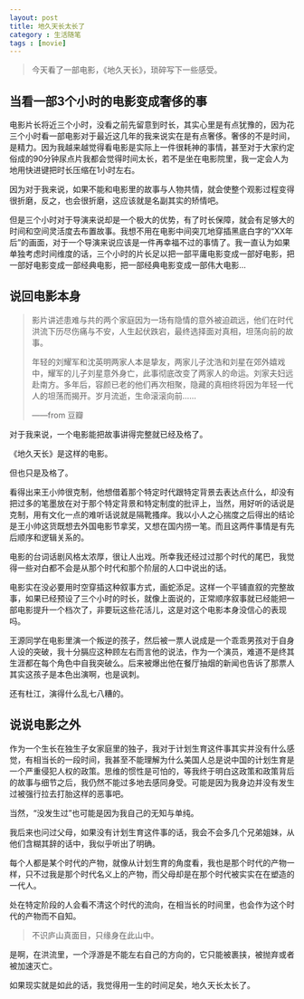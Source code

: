 ```yaml
---
layout: post
title: 地久天长太长了
category : 生活随笔
tags : [movie]
---
```


>今天看了一部电影，《地久天长》，琐碎写下一些感受。
>


## 当看一部3个小时的电影变成奢侈的事

电影片长将近三个小时，没看之前先留意到时长，其实心里是有点犹豫的，因为花三个小时看一部电影对于最近这几年的我来说实在是有点奢侈。奢侈的不是时间，是精力。因为我越来越觉得看电影是实际上一件很耗神的事情，甚至对于大家约定俗成的90分钟尿点片我都会觉得时间太长，若不是坐在电影院里，我一定会人为地用快进键把时长压缩在1小时左右。

因为对于我来说，如果不能和电影里的故事与人物共情，就会使整个观影过程变得很折磨，反之，也会很折磨，这应该就是名副其实的矫情吧。

但是三个小时对于导演来说却是一个极大的优势，有了时长保障，就会有足够大的时间和空间灵活度去布置故事。我想不用在电影中间突兀地穿插黑底白字的“XX年后”的画面，对于一个导演来说应该是一件再幸福不过的事情了。我一直认为如果单独考虑时间维度的话，三个小时的片长足以把一部平庸电影变成一部好电影，把一部好电影变成一部经典电影，把一部经典电影变成一部伟大电影...

## 说回电影本身

>影片讲述患难与共的两个家庭因为一场有隐情的意外被迫疏远，他们在时代洪流下历尽伤痛与不安，人生起伏跌宕，最终选择面对真相，坦荡向前的故事。
>
>年轻的刘耀军和沈英明两家人本是挚友，两家儿子沈浩和刘星在郊外嬉戏中，耀军的儿子刘星意外身亡，此事彻底改变了两家人的命运。刘家夫妇远赴南方。多年后，容颜已老的他们再次相聚，隐藏的真相终将因为年轻一代人的坦荡而揭开。岁月流逝，生命滚滚向前……
>
> ——from 豆瓣

对于我来说，一个电影能把故事讲得完整就已经及格了。

《地久天长》是这样的电影。

但也只是及格了。

看得出来王小帅很克制，他想借着那个特定时代跟特定背景去表达点什么，却没有把过多的笔墨放在对于那个特定背景和特定制度的批评上，当然，用好听的话说是克制，用有文化一点的难听话说就是隔靴搔痒。我以小人之心揣度之后得出的结论是王小帅这货既想去外国电影节拿奖，又想在国内捞一笔。而且这两件事情是有先后顺序和逻辑关系的。

电影的台词话剧风格太浓厚，很让人出戏。所幸我还经过过那个时代的尾巴，我觉得一些对白都不会是从那个时代和那个阶层的人口中说出的话。

电影实在没必要用时空穿插这种叙事方式，画蛇添足。这样一个平铺直叙的完整故事，如果已经预设了三个小时的时长，就像上面说的，正常顺序叙事就已经能把一部电影提升一个档次了，非要玩这些花活儿，这是对这个电影本身没信心的表现吗。

王源同学在电影里演一个叛逆的孩子，然后被一票人说成是一个乖乖男孩对于自身人设的突破，我十分膈应这种顾左右而言他的说法，作为一个演员，难道不是终其生涯都在每个角色中自我突破么。后来被爆出他在餐厅抽烟的新闻也告诉了那票人其实这孩子是本色出演啊，也是讽刺。

还有杜江，演得什么乱七八糟的。

## 说说电影之外

作为一个生长在独生子女家庭里的独子，我对于计划生育这件事其实并没有什么感觉，有相当长的一段时间，我甚至不能理解为什么美国人总是说中国的计划生育是一个严重侵犯人权的政策。思维的惯性是可怕的，等我终于明白这政策和政策背后的故事与细节之后，我仍然不能过多地去感同身受。可能是因为我身边并没有发生过被强行拉去打胎这样的恶事吧。

当然，“没发生过”也可能是因为我自己的无知与单纯。

我后来也问过父母，如果没有计划生育这件事的话，我会不会多几个兄弟姐妹，从他们含糊其辞的话中，我似乎听出了明确。

每个人都是某个时代的产物，就像从计划生育的角度看，我也是那个时代的产物一样，只不过我是那个时代名义上的产物，而父母却是在那个时代被实实在在塑造的一代人。

处在特定阶段的人会看不清这个时代的流向，在相当长的时间里，也会作为这个时代的产物而不自知。

>不识庐山真面目，只缘身在此山中。

是啊，在洪流里，一个浮游是不能左右自己的方向的，它只能被裹挟，被抛弃或者被加速灭亡。

如果现实就是如此的话，我觉得用一生的时间足矣，地久天长太长了。
